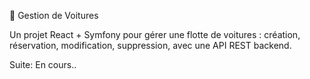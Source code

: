 🚗 Gestion de Voitures

Un projet React + Symfony pour gérer une flotte de voitures : création, réservation, modification, suppression, avec une API REST backend.

Suite: En cours..
